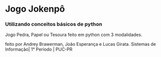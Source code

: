 
# Jogo Jokenpô
### Utilizando conceitos básicos de python

Jogo Pedra, Papel ou Tesoura feito em python com 3 modalidades.

feito por Andrey Brawerman, João Esperança e Lucas Girata.
Sistemas de Informação| 1° Período | PUC-PR

